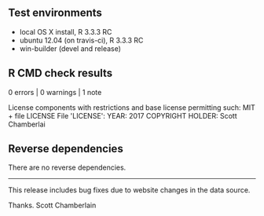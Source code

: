 ## Test environments

* local OS X install, R 3.3.3 RC
* ubuntu 12.04 (on travis-ci), R 3.3.3 RC
* win-builder (devel and release)

## R CMD check results

0 errors | 0 warnings | 1 note

   License components with restrictions and base license permitting such:
     MIT + file LICENSE
   File 'LICENSE':
     YEAR: 2017
     COPYRIGHT HOLDER: Scott Chamberlai

## Reverse dependencies

There are no reverse dependencies.

---

This release includes bug fixes due to website changes in the 
data source.

Thanks. Scott Chamberlain
